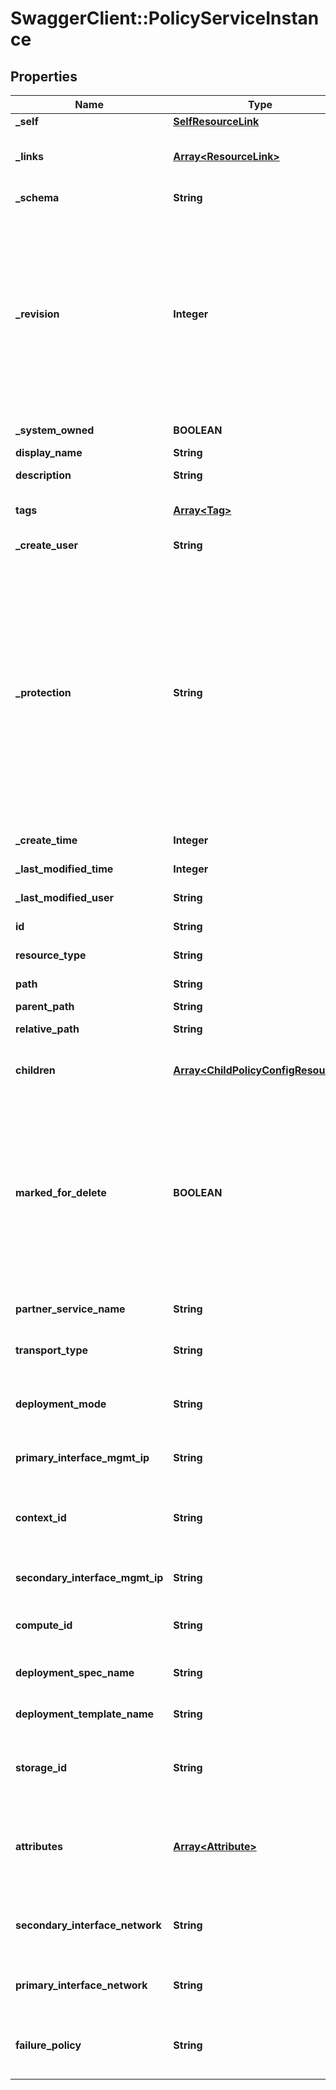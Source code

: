 # SwaggerClient::PolicyServiceInstance

## Properties
Name | Type | Description | Notes
------------ | ------------- | ------------- | -------------
**_self** | [**SelfResourceLink**](SelfResourceLink.md) | Link to this resource | [optional] 
**_links** | [**Array&lt;ResourceLink&gt;**](ResourceLink.md) | The server will populate this field when returing the resource. Ignored on PUT and POST. | [optional] 
**_schema** | **String** | Schema for this resource | [optional] 
**_revision** | **Integer** | The _revision property describes the current revision of the resource. To prevent clients from overwriting each other&#39;s changes, PUT operations must include the current _revision of the resource, which clients should obtain by issuing a GET operation. If the _revision provided in a PUT request is missing or stale, the operation will be rejected. | [optional] 
**_system_owned** | **BOOLEAN** | Indicates system owned resource | [optional] 
**display_name** | **String** | Defaults to ID if not set | [optional] 
**description** | **String** | Description of this resource | [optional] 
**tags** | [**Array&lt;Tag&gt;**](Tag.md) | Opaque identifiers meaningful to the API user | [optional] 
**_create_user** | **String** | ID of the user who created this resource | [optional] 
**_protection** | **String** | Protection status is one of the following: PROTECTED - the client who retrieved the entity is not allowed             to modify it. NOT_PROTECTED - the client who retrieved the entity is allowed                 to modify it REQUIRE_OVERRIDE - the client who retrieved the entity is a super                    user and can modify it, but only when providing                    the request header X-Allow-Overwrite&#x3D;true. UNKNOWN - the _protection field could not be determined for this           entity.  | [optional] 
**_create_time** | **Integer** | Timestamp of resource creation | [optional] 
**_last_modified_time** | **Integer** | Timestamp of last modification | [optional] 
**_last_modified_user** | **String** | ID of the user who last modified this resource | [optional] 
**id** | **String** | Unique identifier of this resource | [optional] 
**resource_type** | **String** | The type of this resource. | [optional] 
**path** | **String** | Absolute path of this object | [optional] 
**parent_path** | **String** | Path of its parent | [optional] 
**relative_path** | **String** | Path relative from its parent | [optional] 
**children** | [**Array&lt;ChildPolicyConfigResource&gt;**](ChildPolicyConfigResource.md) | subtree for this type within policy tree containing nested elements.  | [optional] 
**marked_for_delete** | **BOOLEAN** | Intent objects are not directly deleted from the system when a delete is invoked on them. They are marked for deletion and only when all the realized entities for that intent object gets deleted, the intent object is deleted. Objects that are marked for deletion are not returned in GET call. One can use the search API to get these objects.  | [optional] [default to false]
**partner_service_name** | **String** | Unique name of Partner Service in the Marketplace | 
**transport_type** | **String** | Transport to be used while deploying Service-VM. | [optional] [default to &#39;L2_BRIDGE&#39;]
**deployment_mode** | **String** | Deployment mode specifies how the partner appliance will be deployed i.e. in HA or standalone mode. | [optional] [default to &#39;ACTIVE_STANDBY&#39;]
**primary_interface_mgmt_ip** | **String** | Management IP Address of primary interface of the Service | 
**context_id** | **String** | UUID of VCenter/Compute Manager as seen on NSX Manager, to which this service needs to be deployed. | [optional] 
**secondary_interface_mgmt_ip** | **String** | Management IP Address of secondary interface of the Service | 
**compute_id** | **String** | Id of the compute(ResourcePool) to which this service needs to be deployed. | 
**deployment_spec_name** | **String** | Form factor for the deployment of partner service. | 
**deployment_template_name** | **String** | Template for the deployment of partnet service. | 
**storage_id** | **String** | Id of the storage(Datastore). VC moref of Datastore to which this service needs to be deployed. | 
**attributes** | [**Array&lt;Attribute&gt;**](Attribute.md) | List of attributes specific to a partner for which the service is created. There attributes are passed on to the partner appliance. | 
**secondary_interface_network** | **String** | Path of Network to which secondary interface of the Service VM needs to be connected | 
**primary_interface_network** | **String** | Path of the Network to which primary interface of the Service VM needs to be connected | 
**failure_policy** | **String** | Failure policy for the Service VM. If this values is not provided, it will be defaulted to FAIL_CLOSE. | [optional] [default to &#39;BLOCK&#39;]


